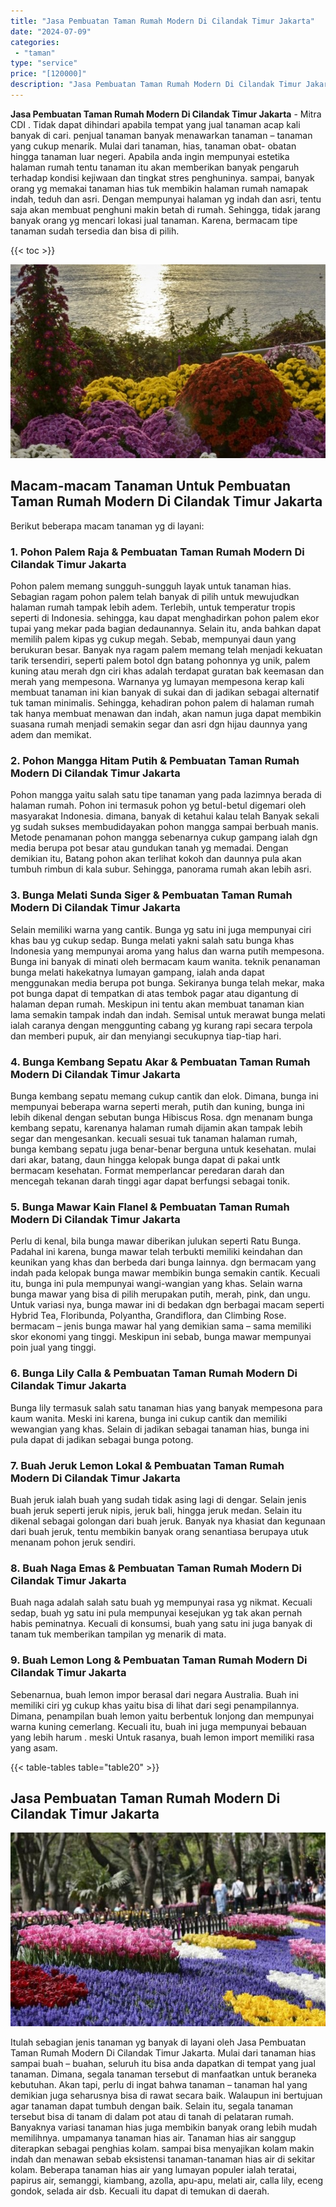 ```yaml
---
title: "Jasa Pembuatan Taman Rumah Modern Di Cilandak Timur Jakarta"
date: "2024-07-09"
categories:
 - "taman"
type: "service"
price: "[120000]"
description: "Jasa Pembuatan Taman Rumah Modern Di Cilandak Timur Jakarta. Itulah sebagian jenis tanaman yg banyak di layani oleh Jasa Pembuatan Taman Rumah Modern Di Ciland..."
---
```


**Jasa Pembuatan Taman Rumah Modern Di Cilandak Timur Jakarta** - Mitra CDI . Tidak dapat dihindari apabila tempat yang jual tanaman acap kali banyak di cari. penjual tanaman banyak menawarkan tanaman – tanaman yang cukup menarik. Mulai dari tanaman, hias, tanaman obat- obatan hingga tanaman luar negeri. Apabila anda ingin mempunyai estetika halaman rumah tentu tanaman itu akan memberikan banyak pengaruh terhadap kondisi kejiwaan dan tingkat stres penghuninya. sampai, banyak orang yg memakai tanaman hias tuk membikin halaman rumah namapak indah, teduh dan asri. Dengan mempunyai halaman yg indah dan asri, tentu saja akan membuat penghuni makin betah di rumah. Sehingga, tidak jarang banyak orang yg mencari lokasi jual tanaman. Karena, bermacam tipe tanaman sudah tersedia dan bisa di pilih.

{{< toc >}}

![Jasa Pembuatan Taman Rumah Modern Di Cilandak Timur Jakarta](/images/taman/taman650x400-17.jpg)

## Macam-macam Tanaman Untuk Pembuatan Taman Rumah Modern Di Cilandak Timur Jakarta

Berikut beberapa macam tanaman yg di layani:

### 1\. Pohon Palem Raja & Pembuatan Taman Rumah Modern Di Cilandak Timur Jakarta

Pohon palem memang sungguh-sungguh layak untuk tanaman hias. Sebagian ragam pohon palem telah banyak di pilih untuk mewujudkan halaman rumah tampak lebih adem. Terlebih, untuk temperatur tropis seperti di Indonesia. sehingga, kau dapat menghadirkan pohon palem ekor tupai yang mekar pada bagian dedaunannya. Selain itu, anda bahkan dapat memilih palem kipas yg cukup megah. Sebab, mempunyai daun yang berukuran besar. Banyak nya ragam palem memang telah menjadi kekuatan tarik tersendiri, seperti palem botol dgn batang pohonnya yg unik, palem kuning atau merah dgn ciri khas adalah terdapat guratan bak keemasan dan merah yang mempesona. Warnanya yg lumayan mempesona kerap kali membuat tanaman ini kian banyak di sukai dan di jadikan sebagai alternatif tuk taman minimalis. Sehingga, kehadiran pohon palem di halaman rumah tak hanya membuat menawan dan indah, akan namun juga dapat membikin suasana rumah menjadi semakin segar dan asri dgn hijau daunnya yang adem dan memikat.

### 2\. Pohon Mangga Hitam Putih & Pembuatan Taman Rumah Modern Di Cilandak Timur Jakarta

Pohon mangga yaitu salah satu tipe tanaman yang pada lazimnya berada di halaman rumah. Pohon ini termasuk pohon yg betul-betul digemari oleh masyarakat Indonesia. dimana, banyak di ketahui kalau telah Banyak sekali yg sudah sukses membudidayakan pohon mangga sampai berbuah manis. Metode penamanan pohon mangga sebenarnya cukup gampang ialah dgn media berupa pot besar atau gundukan tanah yg memadai. Dengan demikian itu, Batang pohon akan terlihat kokoh dan daunnya pula akan tumbuh rimbun di kala subur. Sehingga, panorama rumah akan lebih asri.

### 3\. Bunga Melati Sunda Siger & Pembuatan Taman Rumah Modern Di Cilandak Timur Jakarta

Selain memiliki warna yang cantik. Bunga yg satu ini juga mempunyai ciri khas bau yg cukup sedap. Bunga melati yakni salah satu bunga khas Indonesia yang mempunyai aroma yang halus dan warna putih mempesona. Bunga ini banyak di minati oleh bermacam kaum wanita. teknik penanaman bunga melati hakekatnya lumayan gampang, ialah anda dapat menggunakan media berupa pot bunga. Sekiranya bunga telah mekar, maka pot bunga dapat di tempatkan di atas tembok pagar atau digantung di halaman depan rumah. Meskipun ini tentu akan membuat tanaman kian lama semakin tampak indah dan indah. Semisal untuk merawat bunga melati ialah caranya dengan menggunting cabang yg kurang rapi secara terpola dan memberi pupuk, air dan menyiangi secukupnya tiap-tiap hari.

### 4\. Bunga Kembang Sepatu Akar & Pembuatan Taman Rumah Modern Di Cilandak Timur Jakarta

Bunga kembang sepatu memang cukup cantik dan elok. Dimana, bunga ini mempunyai beberapa warna seperti merah, putih dan kuning, bunga ini lebih dikenal dengan sebutan bunga Hibiscus Rosa. dgn menanam bunga kembang sepatu, karenanya halaman rumah dijamin akan tampak lebih segar dan mengesankan. kecuali sesuai tuk tanaman halaman rumah, bunga kembang sepatu juga benar-benar berguna untuk kesehatan. mulai dari akar, batang, daun hingga kelopak bunga dapat di pakai untk bermacam kesehatan. Format memperlancar peredaran darah dan mencegah tekanan darah tinggi agar dapat berfungsi sebagai tonik.

### 5\. Bunga Mawar Kain Flanel & Pembuatan Taman Rumah Modern Di Cilandak Timur Jakarta

Perlu di kenal, bila bunga mawar diberikan julukan seperti Ratu Bunga. Padahal ini karena, bunga mawar telah terbukti memiliki keindahan dan keunikan yang khas dan berbeda dari bunga lainnya. dgn bermacam yang indah pada kelopak bunga mawar membikin bunga semakin cantik. Kecuali itu, bunga ini pula mempunyai wangi-wangian yang khas. Selain warna bunga mawar yang bisa di pilih merupakan putih, merah, pink, dan ungu. Untuk variasi nya, bunga mawar ini di bedakan dgn berbagai macam seperti Hybrid Tea, Floribunda, Polyantha, Grandiflora, dan Climbing Rose. bermacam – jenis bunga mawar hal yang demikian sama – sama memiliki skor ekonomi yang tinggi. Meskipun ini sebab, bunga mawar mempunyai poin jual yang tinggi.

### 6\. Bunga Lily Calla & Pembuatan Taman Rumah Modern Di Cilandak Timur Jakarta

Bunga lily termasuk salah satu tanaman hias yang banyak mempesona para kaum wanita. Meski ini karena, bunga ini cukup cantik dan memiliki wewangian yang khas. Selain di jadikan sebagai tanaman hias, bunga ini pula dapat di jadikan sebagai bunga potong.

### 7\. Buah Jeruk Lemon Lokal & Pembuatan Taman Rumah Modern Di Cilandak Timur Jakarta

Buah jeruk ialah buah yang sudah tidak asing lagi di dengar. Selain jenis buah jeruk seperti jeruk nipis, jeruk bali, hingga jeruk medan. Selain itu dikenal sebagai golongan dari buah jeruk. Banyak nya khasiat dan kegunaan dari buah jeruk, tentu membikin banyak orang senantiasa berupaya utuk menanam pohon jeruk sendiri.

### 8\. Buah Naga Emas & Pembuatan Taman Rumah Modern Di Cilandak Timur Jakarta

Buah naga adalah salah satu buah yg mempunyai rasa yg nikmat. Kecuali sedap, buah yg satu ini pula mempunyai kesejukan yg tak akan pernah habis peminatnya. Kecuali di konsumsi, buah yang satu ini juga banyak di tanam tuk memberikan tampilan yg menarik di mata.

### 9\. Buah Lemon Long & Pembuatan Taman Rumah Modern Di Cilandak Timur Jakarta

Sebenarnua, buah lemon impor berasal dari negara Australia. Buah ini memiliki ciri yg cukup khas yaitu bisa di lihat dari segi penampilannya. Dimana, penampilan buah lemon yaitu berbentuk lonjong dan mempunyai warna kuning cemerlang. Kecuali itu, buah ini juga mempunyai bebauan yang lebih harum . meski Untuk rasanya, buah lemon import memiliki rasa yang asam.

{{< table-tables table="table20" >}}

## Jasa Pembuatan Taman Rumah Modern Di Cilandak Timur Jakarta

![Jasa Pembuatan Taman Rumah Modern Di Cilandak Timur Jakarta](/images/taman/taman650x400-31.jpg)

Itulah sebagian jenis tanaman yg banyak di layani oleh Jasa Pembuatan Taman Rumah Modern Di Cilandak Timur Jakarta. Mulai dari tanaman hias sampai buah – buahan, seluruh itu bisa anda dapatkan di tempat yang jual tanaman. Dimana, segala tanaman tersebut di manfaatkan untuk beraneka kebutuhan. Akan tapi, perlu di ingat bahwa tanaman – tanaman hal yang demikian juga seharusnya bisa di rawat secara baik. Walaupun ini bertujuan agar tanaman dapat tumbuh dengan baik. Selain itu, segala tanaman tersebut bisa di tanam di dalam pot atau di tanah di pelataran rumah. Banyaknya variasi tanaman hias juga membikin banyak orang lebih mudah memilihnya. umpamanya tanaman hias air. Tanaman hias air sanggup diterapkan sebagai penghias kolam. sampai bisa menyajikan kolam makin indah dan menawan sebab eksistensi tanaman-tanaman hias air di sekitar kolam. Beberapa tanaman hias air yang lumayan populer ialah teratai, papirus air, semanggi, kiambang, azolla, apu-apu, melati air, calla lily, eceng gondok, selada air dsb. Kecuali itu dapat di temukan di daerah.
